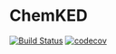 ChemKED
=======
[![Build Status](https://travis-ci.org/Niemeyer-Research-Group/ChemKED.svg?branch=master)](https://travis-ci.org/Niemeyer-Research-Group/ChemKED)
[![codecov](https://codecov.io/gh/Niemeyer-Research-Group/ChemKED/branch/master/graph/badge.svg)](https://codecov.io/gh/Niemeyer-Research-Group/ChemKED)
